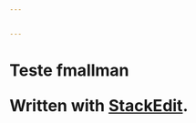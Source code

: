 ```yaml
---


---
```


<h1 id="teste-fmallman">Teste fmallman</h1blockquote>
<p>Written with <a href="https://stackedit.io/">StackEdit</a>.</p>
</blockquote>

<!--stackedit_data:
eyJoaXN0b3J5IjpbLTEzMTY3MzE0NjhdfQ==
-->